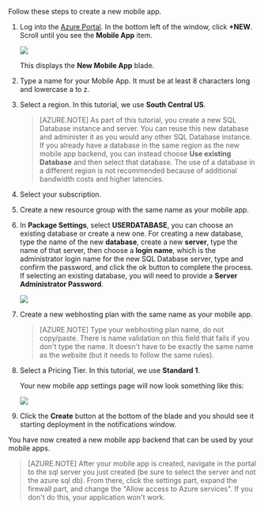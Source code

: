 ﻿

Follow these steps to create a new mobile app.

1. Log into the [Azure Portal]. In the bottom left of the window, click **+NEW**. Scroll until you see the **Mobile App** item.

    ![](./media/app-service-mobile-dotnet-backend-create-new-service-preview/new-mobile-app.png)

    This displays the **New Mobile App** blade.

2. Type a name for your Mobile App. It must be at least 8 characters long and lowercase a to z.  

7. Select a region. In this tutorial, we use **South Central US**.

    > [AZURE.NOTE] As part of this tutorial, you create a new SQL Database instance and server. You can reuse this new database and administer it as you would any other SQL Database instance. If you already have a database in the same region as the new mobile app backend, you can instead choose **Use existing Database** and then select that database. The use of a database in a different region is not recommended because of additional bandwidth costs and higher latencies.

3. Select your subscription.

4. Create a new resource group with the same name as your mobile app.

5. In **Package Settings**, select **USERDATABASE**, you can choose an existing database or create a new one. For creating a new database, type the name of the new **database**, create a new **server**, type the name of that server, then choose a **login name**, which is the administrator login name for the new SQL Database server, type and confirm the password, and click the ok button to complete the process. If selecting an existing database, you will need to provide a **Server Administrator Password**.

    ![](./media/app-service-mobile-dotnet-backend-create-new-service-preview/dotnet-backend-create-db.png)

6. Create a new webhosting plan with the same name as your mobile app.

    > [AZURE.NOTE] Type your webhosting plan name, do not copy/paste. There is name validation on this field that fails if you don't type the name. It doesn't have to be exactly the same name as the website (but it needs to follow the same rules).

8. Select a Pricing Tier. In this tutorial, we use **Standard 1**.

    Your new mobile app settings page will now look something like this:

    ![](./media/app-service-mobile-dotnet-backend-create-new-service-preview/dotnet-backend-create.png)

9. Click the **Create** button at the bottom of the blade and you should see it starting deployment in the notifications window.

You have now created a new mobile app backend that can be used by your mobile apps.

> [AZURE.NOTE] After your mobile app is created, navigate in the portal to the sql server you just created (be sure to select the server and not the azure sql db). From there, click the settings part, expand the firewall part, and change the "Allow access to Azure services". If you don't do this, your application won't work.

<!-- URLs. -->
[Azure Portal]: https://portal.azure.com/
